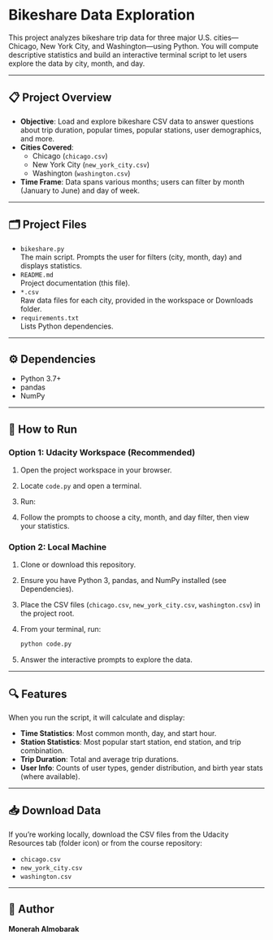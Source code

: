 # Bikeshare Data Exploration

This project analyzes bikeshare trip data for three major U.S. cities—Chicago, New York City, and Washington—using Python. You will compute descriptive statistics and build an interactive terminal script to let users explore the data by city, month, and day.

---

## 📋 Project Overview

- **Objective**: Load and explore bikeshare CSV data to answer questions about trip duration, popular times, popular stations, user demographics, and more.
- **Cities Covered**:  
  - Chicago (`chicago.csv`)  
  - New York City (`new_york_city.csv`)  
  - Washington (`washington.csv`)  
- **Time Frame**: Data spans various months; users can filter by month (January to June) and day of week.

---

## 🗂 Project Files

- `bikeshare.py`  
  The main script. Prompts the user for filters (city, month, day) and displays statistics.
- `README.md`  
  Project documentation (this file).
- `*.csv`  
  Raw data files for each city, provided in the workspace or Downloads folder.
- `requirements.txt`  
  Lists Python dependencies.

---

## ⚙️ Dependencies

- Python 3.7+  
- pandas  
- NumPy  

---

## 🚀 How to Run

### Option 1: Udacity Workspace (Recommended)

1. Open the project workspace in your browser.
2. Locate `code.py` and open a terminal.
3. Run:

4. Follow the prompts to choose a city, month, and day filter, then view your statistics.

### Option 2: Local Machine

1. Clone or download this repository.
2. Ensure you have Python 3, pandas, and NumPy installed (see Dependencies).
3. Place the CSV files (`chicago.csv`, `new_york_city.csv`, `washington.csv`) in the project root.
4. From your terminal, run:

   ```bash
   python code.py
   ```
5. Answer the interactive prompts to explore the data.

---

## 🔍 Features

When you run the script, it will calculate and display:

* **Time Statistics**: Most common month, day, and start hour.
* **Station Statistics**: Most popular start station, end station, and trip combination.
* **Trip Duration**: Total and average trip durations.
* **User Info**: Counts of user types, gender distribution, and birth year stats (where available).

---

## 📥 Download Data

If you’re working locally, download the CSV files from the Udacity Resources tab (folder icon) or from the course repository:

* `chicago.csv`
* `new_york_city.csv`
* `washington.csv`

---

## 👤 Author

**Monerah Almobarak**
